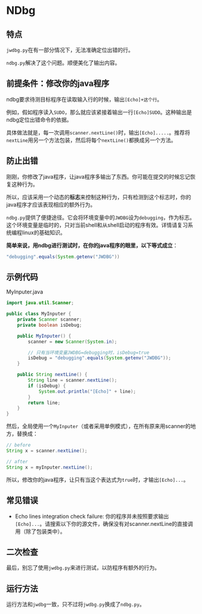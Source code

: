 # NDbg

## 特点
`jwdbg.py`在有一部分情况下，无法准确定位出错的行。

`ndbg.py`解决了这个问题。顺便美化了输出内容。

## 前提条件：修改你的java程序
ndbg要求待测目标程序在读取输入行的时候，输出`[Echo]+这个行`。

例如，假如程序读入`SUDO`，那么就应该紧接着输出一行`[Echo]SUDO`。这种输出是ndbg定位出错命令的依据。

具体做法就是，每一次调用`scanner.nextLine()`时，输出`[Echo].....`。推荐将`nextLine`用另一个方法包装，然后将每个`nextLine()`都换成另一个方法。

## 防止出错
刚刚，你修改了java程序，让java程序多输出了东西。你可能在提交的时候忘记恢复这种行为。

所以，应该采用一个动态的**标志**来控制这种行为，只有检测到这个标志时，你的java程序才应该表现相应的额外行为。

`ndbg.py`提供了便捷途径。它会将环境变量中的`JWDBG`设为`debugging`，作为标志。这个环境变量是临时的，只对当前shell和从shell启动的程序有效。详情请复习系统编程linux的基础知识。

**简单来说，用ndbg进行测试时，在你的java程序的眼里，以下等式成立**：
```java
"debugging".equals(System.getenv("JWDBG"))
```

## 示例代码

MyInputer.java

```java
import java.util.Scanner;

public class MyInputer {
    private Scanner scanner;
    private boolean isDebug;

    public MyInputer() {
        scanner = new Scanner(System.in);

        // 只有当环境变量JWDBG=debugging时，isDebug=true
        isDebug = "debugging".equals(System.getenv("JWDBG"));
    }

    public String nextLine() {
        String line = scanner.nextLine();
        if (isDebug) {
            System.out.println("[Echo]" + line);
        }
        return line;
    }
}
```


然后，全局使用一个`MyInputer`（或者采用单例模式），在所有原来用scanner的地方，替换成：
```java
// before
String x = scanner.nextLine();

// after
String x = myInputer.nextLine();
```

所以，修改你的java程序，让只有当这个表达式为`true`时，才输出`[Echo]...`。

## 常见错误
- Echo lines integration check failure: 你的程序并未按照要求输出`[Echo]...`。请搜索以下你的源文件，确保没有对scanner.nextLine的直接调用（除了包装类中）。

## 二次检查
最后，别忘了使用`jwdbg.py`来进行测试，以防程序有额外的行为。

## 运行方法
运行方法和`jwdbg`一致，只不过将`jwdbg.py`换成了`ndbg.py`。